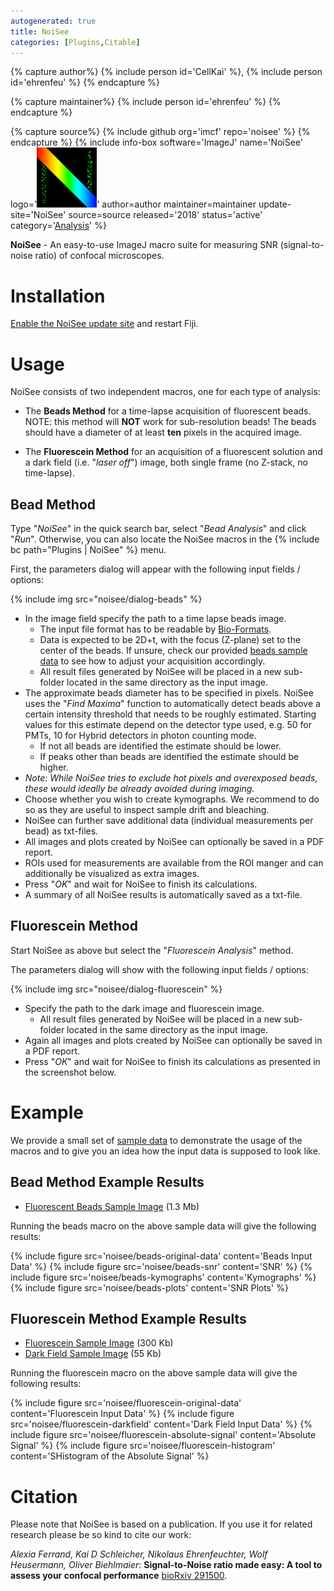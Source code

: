 ```yaml
---
autogenerated: true
title: NoiSee
categories: [Plugins,Citable]
---
```



{% capture author%}
{% include person id='CellKai' %}, {% include person id='ehrenfeu' %}
{% endcapture %}

{% capture maintainer%}
{% include person id='ehrenfeu' %}
{% endcapture %}

{% capture source%}
{% include github org='imcf' repo='noisee' %}
{% endcapture %}
{% include info-box software='ImageJ' name='NoiSee' logo='<img src="/media/logos/noisee.png" width="96"/>' author=author maintainer=maintainer update-site='NoiSee' source=source released='2018' status='active' category='[Analysis](/plugin-index#analysis)' %}

**NoiSee** - An easy-to-use ImageJ macro suite for measuring SNR (signal-to-noise ratio) of confocal microscopes.

# Installation

[Enable the NoiSee update site](/update-sites/following) and restart Fiji.

# Usage

NoiSee consists of two independent macros, one for each type of analysis:

-   The **Beads Method** for a time-lapse acquisition of fluorescent beads. NOTE: this method will **NOT** work for sub-resolution beads! The beads should have a diameter of at least **ten** pixels in the acquired image.

<!-- -->

-   The **Fluorescein Method** for an acquisition of a fluorescent solution and a dark field (i.e. "*laser off*") image, both single frame (no Z-stack, no time-lapse).

## Bead Method

Type "*NoiSee*" in the quick search bar, select "*Bead Analysis*" and click "*Run*". Otherwise, you can also locate the NoiSee macros in the {% include bc path="Plugins | NoiSee" %} menu.

First, the parameters dialog will appear with the following input fields / options:

{% include img src="noisee/dialog-beads" %}

-   In the image field specify the path to a time lapse beads image.
    -   The input file format has to be readable by [Bio-Formats](/formats/bio-formats).
    -   Data is expected to be 2D+t, with the focus (Z-plane) set to the center of the beads. If unsure, check our provided [beads sample data](https://sites.imagej.net/NoiSee/samples/beads.ome.tif) to see how to adjust your acquisition accordingly.
    -   All result files generated by NoiSee will be placed in a new sub-folder located in the same directory as the input image.
-   The approximate beads diameter has to be specified in pixels. NoiSee uses the "*Find Maxima*" function to automatically detect beads above a certain intensity threshold that needs to be roughly estimated. Starting values for this estimate depend on the detector type used, e.g. 50 for PMTs, 10 for Hybrid detectors in photon counting mode.
    -   If not all beads are identified the estimate should be lower.
    -   If peaks other than beads are identified the estimate should be higher.
-   *Note: While NoiSee tries to exclude hot pixels and overexposed beads, these would ideally be already avoided during imaging.*
-   Choose whether you wish to create kymographs. We recommend to do so as they are useful to inspect sample drift and bleaching.
-   NoiSee can further save additional data (individual measurements per bead) as txt-files.
-   All images and plots created by NoiSee can optionally be saved in a PDF report.
-   ROIs used for measurements are available from the ROI manger and can additionally be visualized as extra images.
-   Press "*OK*" and wait for NoiSee to finish its calculations.
-   A summary of all NoiSee results is automatically saved as a txt-file.

## Fluorescein Method

Start NoiSee as above but select the "*Fluorescein Analysis*" method.

The parameters dialog will show with the following input fields / options:

{% include img src="noisee/dialog-fluorescein" %}

-   Specify the path to the dark image and fluorescein image.
    -   All result files generated by NoiSee will be placed in a new sub-folder located in the same directory as the input image.
-   Again all images and plots created by NoiSee can optionally be saved in a PDF report.
-   Press "*OK*" and wait for NoiSee to finish its calculations as presented in the screenshot below.

# Example

We provide a small set of [sample data](https://sites.imagej.net/NoiSee/samples/) to demonstrate the usage of the macros and to give you an idea how the input data is supposed to look like.

## Bead Method Example Results

-   [Fluorescent Beads Sample Image](https://sites.imagej.net/NoiSee/samples/beads.ome.tif) (1.3 Mb)

Running the beads macro on the above sample data will give the following results:

{% include figure src='noisee/beads-original-data' content='Beads Input Data' %}
{% include figure src='noisee/beads-snr' content='SNR' %}
{% include figure src='noisee/beads-kymographs' content='Kymographs' %}
{% include figure src='noisee/beads-plots' content='SNR Plots' %}

## Fluorescein Method Example Results

-   [Fluorescein Sample Image](https://sites.imagej.net/NoiSee/samples/fluorescein.ome.tif) (300 Kb)
-   [Dark Field Sample Image](https://sites.imagej.net/NoiSee/samples/darkfield.ome.tif) (55 Kb)

Running the fluorescein macro on the above sample data will give the following results:

{% include figure src='noisee/fluorescein-original-data' content='Fluorescein Input Data' %}
{% include figure src='noisee/fluorescein-darkfield' content='Dark Field Input Data' %}
{% include figure src='noisee/fluorescein-absolute-signal' content='Absolute Signal' %}
{% include figure src='noisee/fluorescein-histogram' content='SHistogram of the Absolute Signal' %}

# Citation

Please note that NoiSee is based on a publication. If you use it for related research please be so kind to cite our work:

*Alexia Ferrand, Kai D Schleicher, Nikolaus Ehrenfeuchter, Wolf Heusermann, Oliver Biehlmaier*: **Signal-to-Noise ratio made easy: A tool to assess your confocal performance** [bioRxiv 291500](https://doi.org/10.1101/291500).

 
